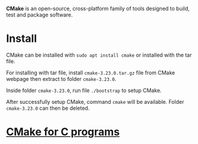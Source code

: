 **CMake** is an open-source, cross-platform family of tools designed to build, test and package software.

# Install

CMake can be installed with ``sudo apt install cmake`` or installed with the tar file.

For installing with tar file, install ``cmake-3.23.0.tar.gz`` file from CMake webpage then extract to folder ``cmake-3.23.0``.

Inside folder ``cmake-3.23.0``, run file ``./bootstrap`` to setup CMake.

After successfully setup CMake, command ``cmake`` will be available. Folder ``cmake-3.23.0`` can then be deleted.
# [CMake for C programs]()